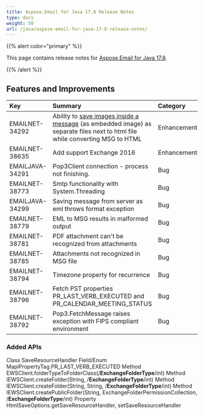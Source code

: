 ```yaml
---
title: Aspose.Email for Java 17.8 Release Notes
type: docs
weight: 50
url: /java/aspose-email-for-java-17-8-release-notes/
---
```


{{% alert color="primary" %}} 

This page contains release notes for [Aspose.Email for Java 17.8](https://downloads.aspose.com/email/java/new-releases/aspose.email-for-java-17.8/).

{{% /alert %}} 
## **Features and Improvements**

|**Key**|**Summary**|**Category**|
| :- | :- | :- |
|EMAILNET-34292|Ability to [save images inside a message](/email/java/loading-and-saving-message/#loadingandsavingmessage-savingashtmlwithoutembeddingresources) (as embedded image) as separate files next to html file while converting MSG to HTML|Enhancement|
|EMAILNET-38635|Add support Exchange 2016|Enhancement|
|EMAILJAVA-34291|Pop3Client connection - process not finishing.|Bug|
|EMAILNET-38773|Smtp functionality with System.Threading|Bug|
|EMAILJAVA-34299|Saving message from server as eml throws format exception|Bug|
|EMAILNET-38779|EML to MSG results in malformed output|Bug|
|EMAILNET-38781|PDF attachment can't be recognized from attachments|Bug|
|EMAILNET-38785|Attachments not recognized in MSG file|Bug|
|EMAILNET-38794|Timezone property for recurrence|Bug|
|EMAILNET-38796|Fetch PST properties PR_LAST_VERB_EXECUTED and PR_CALENDAR_MEETING_STATUS|Bug|
|EMAILNET-38792|Pop3.FetchMessage raises exception with FIPS compliant environment|Bug|

### **Added APIs**
Class SaveResourceHandler
Field/Enum MapiPropertyTag.PR_LAST_VERB_EXECUTED
Method EWSClient.folderTypeToFolderClass(/**ExchangeFolderType**/int)
Method IEWSClient.createFolder(String, /**ExchangeFolderType**/int)
Method IEWSClient.createFolder(String, String, /**ExchangeFolderType**/int)
Method IEWSClient.createPublicFolder(String, ExchangeFolderPermissionCollection, /**ExchangeFolderType**/int)
Property HtmlSaveOptions.getSaveResourceHandler, setSaveResourceHandler
